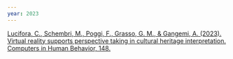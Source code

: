```yaml
---
year: 2023
---
```

[Lucifora, C., Schembri, M., Poggi, F., Grasso, G. M., & Gangemi, A. (2023). Virtual reality supports perspective taking in cultural heritage interpretation. Computers in Human Behavior, 148.](https://doi.org/10.1016/j.chb.2023.107911)